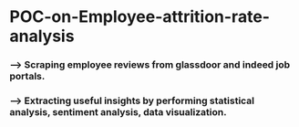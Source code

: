 # POC-on-Employee-attrition-rate-analysis
### --> Scraping employee reviews from glassdoor and indeed job portals.
### --> Extracting useful insights by performing statistical analysis, sentiment analysis, data visualization.
